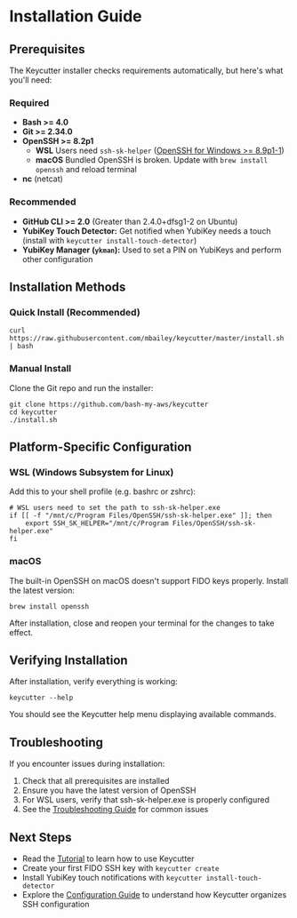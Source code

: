 # Installation Guide

## Prerequisites

The Keycutter installer checks requirements automatically, but here's what you'll need:

### Required

- **Bash >= 4.0**
- **Git >= 2.34.0**
- **OpenSSH >= 8.2p1**
  - **WSL** Users need `ssh-sk-helper` ([OpenSSH for Windows >= 8.9p1-1](https://github.com/PowerShell/Win32-OpenSSH/releases))
  - **macOS** Bundled OpenSSH is broken. Update with `brew install openssh` and reload terminal
- **nc** (netcat)

### Recommended

- **GitHub CLI >= 2.0** (Greater than 2.4.0+dfsg1-2 on Ubuntu)
- **YubiKey Touch Detector:** Get notified when YubiKey needs a touch (install with `keycutter install-touch-detector`)
- **YubiKey Manager (`ykman`):** Used to set a PIN on YubiKeys and perform other configuration

## Installation Methods

### Quick Install (Recommended)

```shell
curl https://raw.githubusercontent.com/mbailey/keycutter/master/install.sh | bash
```

### Manual Install

Clone the Git repo and run the installer:

```shell
git clone https://github.com/bash-my-aws/keycutter
cd keycutter
./install.sh
```

## Platform-Specific Configuration

### WSL (Windows Subsystem for Linux)

Add this to your shell profile (e.g. bashrc or zshrc):

```shell
# WSL users need to set the path to ssh-sk-helper.exe
if [[ -f "/mnt/c/Program Files/OpenSSH/ssh-sk-helper.exe" ]]; then
    export SSH_SK_HELPER="/mnt/c/Program Files/OpenSSH/ssh-sk-helper.exe"
fi
```

### macOS

The built-in OpenSSH on macOS doesn't support FIDO keys properly. Install the latest version:

```shell
brew install openssh
```

After installation, close and reopen your terminal for the changes to take effect.

## Verifying Installation

After installation, verify everything is working:

```shell
keycutter --help
```

You should see the Keycutter help menu displaying available commands.

## Troubleshooting

If you encounter issues during installation:

1. Check that all prerequisites are installed
2. Ensure you have the latest version of OpenSSH
3. For WSL users, verify that ssh-sk-helper.exe is properly configured
4. See the [Troubleshooting Guide](troubleshooting.md) for common issues

## Next Steps

- Read the [Tutorial](tutorial.md) to learn how to use Keycutter
- Create your first FIDO SSH key with `keycutter create`
- Install YubiKey touch notifications with `keycutter install-touch-detector`
- Explore the [Configuration Guide](config/README.md) to understand how Keycutter organizes SSH configuration